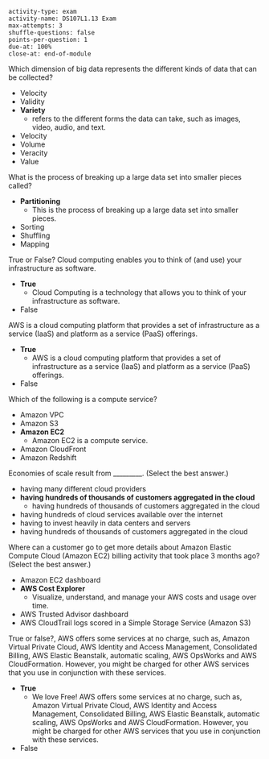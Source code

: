 ```c-lms
activity-type: exam
activity-name: DS107L1.13 Exam
max-attempts: 3
shuffle-questions: false
points-per-question: 1
due-at: 100%
close-at: end-of-module
```

Which dimension of big data represents the different kinds of data that can be collected?
- Velocity
- Validity
- **Variety**
    * refers to the different forms the data can take, such as images, video, audio, and text.
- Velocity
- Volume
- Veracity
- Value

What is the process of breaking up a large data set into smaller pieces called?
- **Partitioning**
    * This is the process of breaking up a large data set into smaller pieces.
- Sorting
- Shuffling
- Mapping

True or False? Cloud computing enables you to think of (and use) your infrastructure as software.
- **True**
    * Cloud Computing is a technology that allows you to think of your infrastructure as software.
- False

AWS is a cloud computing platform that provides a set of infrastructure as a service (IaaS) and platform as a service (PaaS) offerings.
- **True**
    * AWS is a cloud computing platform that provides a set of infrastructure as a service (IaaS) and platform as a service (PaaS) offerings.
- False

Which of the following is a compute service?
- Amazon VPC
- Amazon S3
- **Amazon EC2**
    * Amazon EC2 is a compute service.
- Amazon CloudFront
- Amazon Redshift

Economies of scale result from _________. (Select the best answer.) 
- having many different cloud providers
- **having hundreds of thousands of customers aggregated in the cloud**
    * having hundreds of thousands of customers aggregated in the cloud
- having hundreds of cloud services available over the internet
- having to invest heavily in data centers and servers
- having hundreds of thousands of customers aggregated in the cloud

Where can a customer go to get more details about Amazon Elastic Compute Cloud (Amazon EC2) billing activity that took place 3 months ago? (Select the best answer.)
- Amazon EC2 dashboard
- **AWS Cost Explorer**
    * Visualize, understand, and manage your AWS costs and usage over time.
- AWS Trusted Advisor dashboard
- AWS CloudTrail logs scored in a Simple Storage Service (Amazon S3)

True or false?, AWS offers some services at no charge, such as, Amazon Virtual Private Cloud, AWS Identity and Access Management, Consolidated Billing, AWS Elastic Beanstalk, automatic scaling, AWS OpsWorks and AWS CloudFormation. However, you might be charged for other AWS services that you use in conjunction with these services.
- **True**
    * We love Free! AWS offers some services at no charge, such as, Amazon Virtual Private Cloud, AWS Identity and Access Management, Consolidated Billing, AWS Elastic Beanstalk, automatic scaling, AWS OpsWorks and AWS CloudFormation. However, you might be charged for other AWS services that you use in conjunction with these services.
- False


